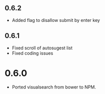 ## 0.6.2

- Added flag to disallow submit by enter key

## 0.6.1

- Fixed scroll of autosugest list
- Fixed coding issues

# 0.6.0

- Ported visualsearch from bower to NPM.
